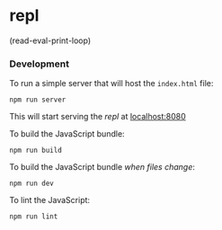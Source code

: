 # repl

(read-eval-print-loop)

### Development

To run a simple server that will host the `index.html` file:

`npm run server`

This will start serving the _repl_ at [localhost:8080](http://localhost:8080)

To build the JavaScript bundle:

`npm run build`

To build the JavaScript bundle _when files change_:

`npm run dev`

To lint the JavaScript:

`npm run lint`
